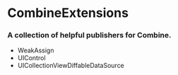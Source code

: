 # CombineExtensions

### A collection of helpful publishers for Combine.

* WeakAssign
* UIControl
* UICollectionViewDiffableDataSource
